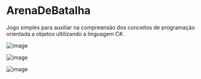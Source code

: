 # ArenaDeBatalha
Jogo simples para auxiliar na compreensão dos conceitos de programação orientada a objetos ultilizando a linguagem C#.

![image](https://github.com/Ueber-James/ArenaDeBatalha/assets/89108972/365a6e36-f006-49a9-9fe0-d4b59871427c)

![image](https://github.com/Ueber-James/ArenaDeBatalha/assets/89108972/7c1a8909-e6c4-496d-b435-22fe20a44663)


![image](https://github.com/Ueber-James/ArenaDeBatalha/assets/89108972/ce595fe3-f148-4430-8ab3-acc92daca166)

